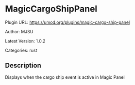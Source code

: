 # MagicCargoShipPanel

Plugin URL: https://umod.org/plugins/magic-cargo-ship-panel

Author: MJSU

Latest Version: 1.0.2

Categories: rust

## Description

Displays when the cargo ship event is active in Magic Panel
